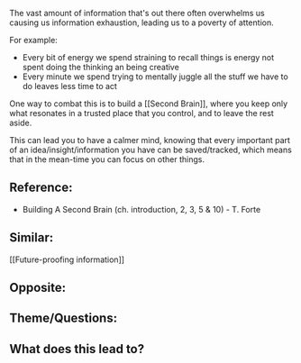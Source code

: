 The vast amount of information that's out there often overwhelms us causing us information exhaustion, leading us to a poverty of attention.

For example:
- Every bit of energy we spend straining to recall things is energy not spent doing the thinking an being creative
- Every minute we spend trying to mentally juggle all the stuff we have to do leaves less time to act

One way to combat this is to build a [[Second Brain]], where you keep only what resonates in a trusted place that you control, and to leave the rest aside.

This can lead you to have a calmer mind, knowing that every important part of an idea/insight/information you have can be saved/tracked, which means that in the mean-time you can focus on other things.

## Reference:
- Building A Second Brain (ch. introduction, 2, 3, 5 & 10) - T. Forte

## Similar:
[[Future-proofing information]]

## Opposite:

## Theme/Questions:

## What does this lead to?



